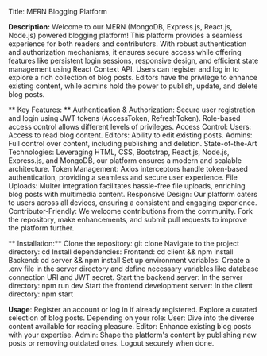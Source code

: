 Title: MERN Blogging Platform

**Description:**
Welcome to our MERN (MongoDB, Express.js, React.js, Node.js) powered blogging platform! This platform provides a seamless experience for both readers and contributors. With robust authentication and authorization mechanisms, it ensures secure access while offering features like persistent login sessions, responsive design, and efficient state management using React Context API. Users can register and log in to explore a rich collection of blog posts. Editors have the privilege to enhance existing content, while admins hold the power to publish, update, and delete blog posts.

 ** Key Features: **
Authentication & Authorization: Secure user registration and login using JWT tokens (AccessToken, RefreshToken). Role-based access control allows different levels of privileges.
Access Control:
Users: Access to read blog content.
Editors: Ability to edit existing posts.
Admins: Full control over content, including publishing and deletion.
State-of-the-Art Technologies: Leveraging HTML, CSS, Bootstrap, React.js, Node.js, Express.js, and MongoDB, our platform ensures a modern and scalable architecture.
Token Management: Axios interceptors handle token-based authentication, providing a seamless and secure user experience.
File Uploads: Multer integration facilitates hassle-free file uploads, enriching blog posts with multimedia content.
Responsive Design: Our platform caters to users across all devices, ensuring a consistent and engaging experience.
Contributor-Friendly: We welcome contributions from the community. Fork the repository, make enhancements, and submit pull requests to improve the platform further.


** Installation:**
Clone the repository: git clone <repository-url>
Navigate to the project directory: cd <project-folder>
Install dependencies:
Frontend: cd client && npm install
Backend: cd server && npm install
Set up environment variables:
Create a .env file in the server directory and define necessary variables like database connection URI and JWT secret.
Start the backend server:
In the server directory: npm run dev
Start the frontend development server:
In the client directory: npm start

**Usage**:
Register an account or log in if already registered.
Explore a curated selection of blog posts.
Depending on your role:
User: Dive into the diverse content available for reading pleasure.
Editor: Enhance existing blog posts with your expertise.
Admin: Shape the platform's content by publishing new posts or removing outdated ones.
Logout securely when done.
